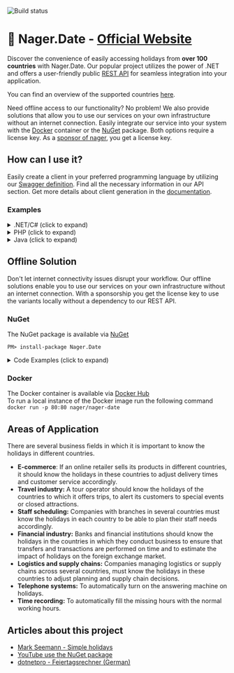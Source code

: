 ![Build status](https://github.com/nager/Nager.Date/actions/workflows/dotnet.yml/badge.svg)

# :calendar: Nager.Date - [Official Website](https://date.nager.at)

Discover the convenience of easily accessing holidays from **over 100 countries** with Nager.Date. Our popular project utilizes the power of .NET and offers a user-friendly public [REST API](https://date.nager.at/Api) for seamless integration into your application.

You can find an overview of the supported countries [here](https://date.nager.at/Country/Coverage).

Need offline access to our functionality? No problem! We also provide solutions that allow you to use our services on your own infrastructure without an internet connection. Easily integrate our service into your system with the [Docker](https://hub.docker.com/r/nager/nager-date) container or the [NuGet](https://www.nuget.org/packages/Nager.Date) package. Both options require a license key. As a [sponsor of nager](https://github.com/sponsors/nager), you get a license key.

## How can I use it?

Easily create a client in your preferred programming language by utilizing our [Swagger definition](https://date.nager.at/swagger). Find all the necessary information in our API section. Get more details about client generation in the [documentation](https://openapi-generator.tech).

### Examples

<details>
  <summary>.NET/C# (click to expand)</summary>
	
```cs
using System;
using System.Net.Http;
using System.Text.Json;

var jsonSerializerOptions = new JsonSerializerOptions { PropertyNameCaseInsensitive = true };

using var httpClient = new HttpClient();
var response = await httpClient.GetAsync("https://date.nager.at/api/v3/publicholidays/2022/US");
if (response.IsSuccessStatusCode)
{
    using var jsonStream = await response.Content.ReadAsStreamAsync();
    var publicHolidays = JsonSerializer.Deserialize<PublicHoliday[]>(jsonStream, jsonSerializerOptions);
}

class PublicHoliday
{
    public DateTime Date { get; set; }
    public string LocalName { get; set; }
    public string Name { get; set; }
    public string CountryCode { get; set; }
    public bool Fixed { get; set; }
    public bool Global { get; set; }
    public string[] Counties { get; set; }
    public int? LaunchYear { get; set; }
    public string[] Types { get; set; }
}
```
	
</details>	

<details>
  <summary>PHP (click to expand)</summary>

This example use the [guzzle](https://github.com/guzzle/guzzle) project
	
```php
<?php
require_once 'vendor/autoload.php';
$client = new \GuzzleHttp\Client();
$response = $client->request('GET', 'https://date.nager.at/api/v3/publicholidays/2022/US');
if ($response->getStatusCode() == 200) {
    $json = $response->getBody();
    print_r(json_decode($json));
}
?>
```
	
</details>
	
<details>
  <summary>Java (click to expand)</summary>

This example use the springframework. Code tested with [onecompiler.com](https://onecompiler.com)
	
`Main.java`
```java
import java.util.*;
import org.springframework.web.client.RestTemplate;
import com.google.gson.*;

public class Main {
    public static void main(String[] args) {
      String json = new RestTemplate().getForObject("https://date.nager.at/api/v3/publicholidays/2022/US", String.class);
      JsonElement rootJsonElement = new JsonParser().parse(json);
      JsonArray publicHolidays = rootJsonElement.getAsJsonArray();
      Iterator<JsonElement> iterator = publicHolidays.iterator();
      while (iterator.hasNext()) {
        JsonElement publicHoliday = (JsonElement)iterator.next();
        System.out.println(publicHoliday);
      }
    }
}
```
	
`build.gradle`
```java
apply plugin:'application'
mainClassName = 'Main'

run { standardInput = System.in }
sourceSets { main { java { srcDir './' } } }

repositories {
    jcenter()
}

dependencies {
    compile("org.springframework.boot:spring-boot-starter-web:2.6.7");
    compile("com.google.code.gson:gson:2.9");
}
```
	
</details>
	
## Offline Solution

Don't let internet connectivity issues disrupt your workflow. Our offline solutions enable you to use our services on your own infrastructure without an internet connection. With a sponsorship you get the license key to use the variants locally without a dependency to our REST API.

### NuGet
The NuGet package is available via [NuGet](https://www.nuget.org/packages/Nager.Date)<br>

```
PM> install-package Nager.Date
```

<details>
  <summary>Code Examples (click to expand)</summary>
  
## Examples for .NET (NuGet package)

### Set the license key
```cs
DateSystem.LicenseKey = "LicenseKey1234";
```

### Get all publicHolidays of a country and year
```cs
var publicHolidays = DateSystem.GetPublicHolidays(2021, "DE");
foreach (var publicHoliday in publicHolidays)
{
    //publicHoliday...
    //publicHoliday.Date -> The date
    //publicHoliday.LocalName -> The local name
    //publicHoliday.Name -> The english name
    //publicHoliday.Fixed -> Is this public holiday every year on the same date
    //publicHoliday.Global -> Is this public holiday in every county (federal state)
    //publicHoliday.Counties -> Is the public holiday only valid for a special county ISO-3166-2 - Federal states
    //publicHoliday.Type -> Public, Bank, School, Authorities, Optional, Observance
}
```

### Get all publicHolidays for a date range
```cs
var startDate = new DateTime(2016, 5, 1);
var endDate = new DateTime(2021, 5, 31);
var publicHolidays = DateSystem.GetPublicHolidays(startDate, endDate, CountryCode.DE);
foreach (var publicHoliday in publicHolidays)
{
	//publicHoliday...
}
```

### Check if a date is a public holiday
```cs
var date = new DateTime(2021, 1, 1);
if (DateSystem.IsPublicHoliday(date, CountryCode.DE))
{
    Console.WriteLine("Is public holiday");
}
```

### Check if a date is a weekend day
```cs
var date = new DateTime(2021, 1, 1);
if (DateSystem.IsWeekend(date, CountryCode.DE))
{
    Console.WriteLine("Is weekend");
}
```
</details>

### Docker

The Docker container is available via [Docker Hub](https://hub.docker.com/r/nager/nager-date)<br>
To run a local instance of the Docker image run the following command<br>
`docker run -p 80:80 nager/nager-date`


## Areas of Application

There are several business fields in which it is important to know the holidays in different countries.

- **E-commerce**: If an online retailer sells its products in different countries, it should know the holidays in these countries to adjust delivery times and customer service accordingly.
- **Travel industry:** A tour operator should know the holidays of the countries to which it offers trips, to alert its customers to special events or closed attractions.
- **Staff scheduling:** Companies with branches in several countries must know the holidays in each country to be able to plan their staff needs accordingly.
- **Financial industry:** Banks and financial institutions should know the holidays in the countries in which they conduct business to ensure that transfers and transactions are performed on time and to estimate the impact of holidays on the foreign exchange market.
- **Logistics and supply chains:** Companies managing logistics or supply chains across several countries, must know the holidays in these countries to adjust planning and supply chain decisions.
- **Telephone systems:** To automatically turn on the answering machine on holidays.
- **Time recording:** To automatically fill the missing hours with the normal working hours.

## Articles about this project

- [Mark Seemann - Simple holidays](http://blog.ploeh.dk/2017/04/24/simple-holidays/)
- [YouTube use the NuGet package](https://www.youtube.com/watch?v=oS_uvbEV4Pw)
- [dotnetpro - Feiertagsrechner (German)](https://www.dotnetpro.de/core/frameworks/feiertagsrechner-2661291.html)
